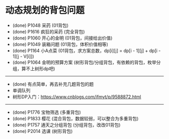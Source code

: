 # 动态规划的背包问题

* (done) P1048 采药 (01背包)
* (done) P1616 疯狂的采药 (完全背包)
* (done) P1060 开心的金明 (01背包，间接给出价值)
* (done) P1049 装箱问题 (01背包，体积价值相等)
* (done) P1164 小A点菜 (01背包，求方案总数，dp[i][j] = dp[i - 1][j] + dp[i - 1][j - V[i]])
* (done) P1064 金明的预算方案 (树形背包/分组背包，有依赖的背包，枚举分组，算不上树形dp吧)

---

* (done) 有点简单，再去补充几题背包的题
* 单调队列
* 树形DP入门：https://www.cnblogs.com/ifmyt/p/9588872.html

---

* (done) P1776 宝物筛选 (多重背包)
* (done) P1833 樱花 (混合背包，数据较弱，可以整合为多重背包)
* (done) P1757 通天之分组背包 (分组背包，改改01背包)
* (done) P2014 选课 (树形背包)

